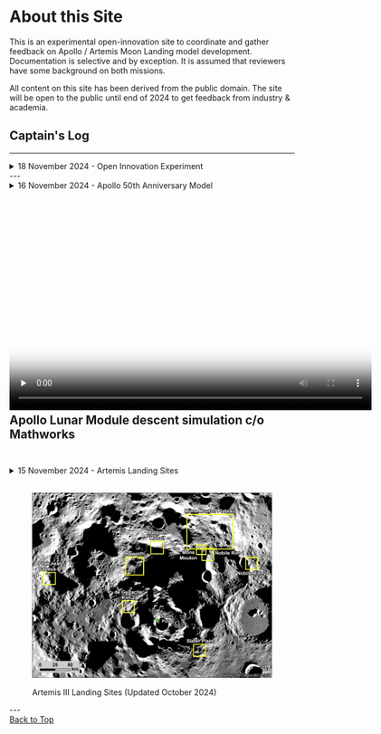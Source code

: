 # About this Site

This is an experimental open-innovation site to coordinate and gather feedback on Apollo / Artemis Moon Landing model development. Documentation is selective and by exception. It is assumed that reviewers have some background on both missions.   

All content on this site has been derived from the public domain. The site will be open to the public until end of 2024 to get feedback from industry & academia.

<h2 id="captains-log">Captain's Log</h2>

---

<!--*************    16 November 2024      ****************-->
<details>
  <summary>18 November 2024 - Open Innovation Experiment</summary>
  <br>
  <p>
  Soft launch of an open innovation experiment. In data gathering mode . . .
   </p>
</details>
---




<!--*************    16 November 2024      ****************-->
<details>
  <summary>16 November 2024 - Apollo 50th Anniversary Model</summary>
  <br>
  <p>
  Reviewed Mathwork's <a href="https://www.mathworks.com/help/simulink/slref/developing-the-apollo-lunar-module-digital-autopilot.html">Lunar Module model</a>  developed for Apollo's 50th anniversary celebration. Model can only orbit the Moon but not land.
   </p>
</details>

<video 
    width="640" 
    height="360" 
    controls 
    preload="none" 
    poster="./video/lunar2.png" 
    class="video-container">
    <source src="./video/lunar.mp4" type="video/mp4">
    <source src="./video/lunar2.mkv" type="video/webm">
    <p>Your browser does not support HTML5 video. Please use a modern browser.</p>
</video>
<br>
Apollo Lunar Module descent simulation c/o Mathworks
<br><br>
---

<!--*************    15 November 2024      ****************-->
<details>
  <summary>15 November 2024 - Artemis Landing Sites</summary>
  <br>
  <p> Click image below for article on updated (Oct 2024) landings sites for Artemis III 
  </p>
  <br>
</details>

<br>

<figure>
    <a href="https://www.nasa.gov/news-release/nasa-provides-update-on-artemis-iii-moon-landing-regions/">
        <img src="./img/artemis-iii-landing-region-candidates.webp" width="500"  alt="My image">
    </a>
    <p> </p>
    <figcaption>Artemis III Landing Sites (Updated October 2024) </figcaption>
</figure>
---
<br>
<a href="#captains-log">Back to Top</a>
<br>

<!--*************          ****************-->